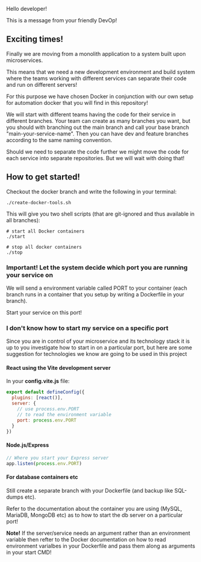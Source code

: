 Hello developer!

This is a message from your friendly DevOp!

## Exciting times!
Finally we are moving from a monolith application to a system built upon microservices.

This means that we need a new development environment and build system where the teams working with different services can separate their code and run on different servers!

For this purpose we have chosen Docker in conjunction with our own setup for automation docker that you will find in this repository!

We will start with different teams having the code for their service in different branches. Your team can create as many branches you want, but you should with branching out the main branch and call your base branch "main-your-service-name". Then you can have dev and feature branches according to the same naming convention.

Should we need to separate the code further we might move the code for each service into separate repositories. But we will wait with doing that!

## How to get started!
Checkout the docker branch and write the following in your terminal:

```
./create-docker-tools.sh
```
This will give you two shell scripts (that are git-ignored and thus available in all branches):

```
# start all Docker containers
./start
```

```
# stop all docker containers
./stop
```

### Important! Let the system decide which port you are running your service on

We will send a environment variable called PORT to your container (each branch runs in a container that you setup by writing a Dockerfile in your branch).

Start your service on this port!

### I don't know how to start my service on a specific port

Since you are in control of your microservice and its technology stack it is up to you investigate how to start in on a particular port, but here are some suggestion for technologies we know are going to be used in this project

#### React using the Vite development server

In your **config.vite.js** file:

```js
export default defineConfig({
  plugins: [react()],
  server: {
    // use process.env.PORT
    // to read the environment variable
    port: process.env.PORT
  }
})
```

#### Node.js/Express

```js
// Where you start your Express server
app.listen(process.env.PORT)
```

#### For database containers etc
Still create a separate branch with your Dockerfile (and backup like SQL-dumps etc).

Refer to the documentation about the container you are using (MySQL, MariaDB, MongoDB etc) as to how to start the db server on a particular port!

**Note!** If the server/service needs an argument rather than an environment variable then refter to the Docker documentation on how to read environment varialbes in your Dockerfile and pass them along as arguments in your start CMD!



